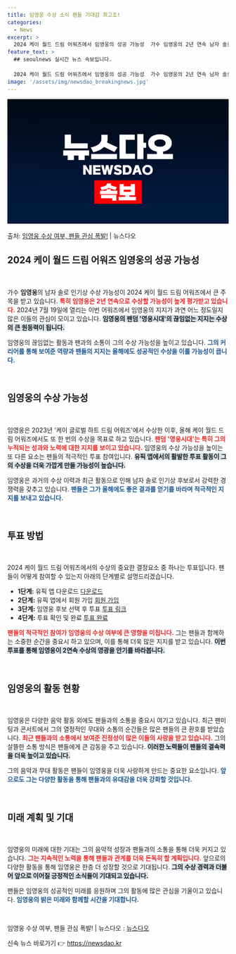 ```yaml
---
title: 임영웅 수상 소식 팬들 기대감 최고조!
categories:
  - News
excerpt: >
  2024 케이 월드 드림 어워즈에서 임영웅의 성공 가능성  가수 임영웅의 2년 연속 남자 솔로 인기상 수상 …
feature_text: >
  ## seoulnews 실시간 뉴스 속보입니다.

  2024 케이 월드 드림 어워즈에서 임영웅의 성공 가능성  가수 임영웅의 2년 연속 남자 솔로 인기상 수상 …
image: '/assets/img/newsdao_breakingnews.jpg'
---
```


![뉴스다오 속보](/assets/img/newsdao_breakingnews.jpg)

<p>출처: <a href="https://newsdao.kr/4841" rel="dofollow">임영웅 수상 여부, 팬들 관심 폭발!</a> | 뉴스다오</p>

<h2 data-ke-size="size26">2024 케이 월드 드림 어워즈 임영웅의 성공 가능성</h2>
<p data-ke-size="size16">&nbsp;</p>

가수 <b>임영웅</b>의 남자 솔로 인기상 수상 가능성이 2024 케이 월드 드림 어워즈에서 큰 주목을 받고 있습니다. <b><span style="color: #ee2323;">특히 임영웅은 2년 연속으로 수상할 가능성이 높게 평가받고 있습니다.</span></b> 2024년 7월 19일에 열리는 이번 어워즈에서 임영웅의 지지가 과연 어느 정도일지 많은 이들의 관심이 모이고 있습니다. <b><span style="background-color: #21538527;">임영웅의 팬덤 '영웅시대'의 끊임없는 지지는 수상의 큰 원동력이 됩니다.</span></b>

임영웅의 끊임없는 활동과 팬과의 소통이 그의 수상 가능성을 높이고 있습니다. <b><span style="color: #1a5490;">그의 커리어를 통해 보여준 역량과 팬들의 지지는 올해에도 성공적인 수상을 이룰 가능성이 큽니다.</span></b>

<p data-ke-size="size16">&nbsp;</p>

<h2 data-ke-size="size26">임영웅의 수상 가능성</h2>
<p data-ke-size="size16">&nbsp;</p>

임영웅은 2023년 '케이 글로벌 하트 드림 어워즈'에서 수상한 이후, 올해 케이 월드 드림 어워즈에서도 또 한 번의 수상을 목표로 하고 있습니다. <b><span style="color: #ee2323;">팬덤 '영웅시대'는 특히 그의 누적되는 성과와 노력에 대한 지지를 보이고 있습니다.</span></b> 임영웅의 수상 가능성을 높이는 또 다른 요소는 팬들의 적극적인 투표 참여입니다. <b><span style="background-color: #21538527;">유픽 앱에서의 활발한 투표 활동이 그의 수상을 더욱 가깝게 만들 가능성이 높습니다.</span></b>

임영웅은 과거의 수상 이력과 최근 활동으로 인해 남자 솔로 인기상 후보로서 강력한 경쟁력을 갖추고 있습니다. <b><span style="color: #1a5490;">팬들은 그가 올해에도 좋은 결과를 얻기를 바라며 적극적인 지지를 보내고 있습니다.</span></b> 

<p data-ke-size="size16">&nbsp;</p>

<h2 data-ke-size="size26">투표 방법</h2>
<p data-ke-size="size16">&nbsp;</p>

2024 케이 월드 드림 어워즈에서의 수상의 중요한 결정요소 중 하나는 투표입니다. 팬들이 어떻게 참여할 수 있는지 아래의 단계별로 설명드리겠습니다.

<ul>
  <li><b>1단계:</b> 유픽 앱 다운로드 <a href="https://example.com" target="_blank">다운로드</a></li>
  <li><b>2단계:</b> 유픽 앱에서 회원 가입 <a href="https://example.com" target="_blank">회원 가입</a></li>
  <li><b>3단계:</b> 임영웅 후보 선택 후 투표 <a href="https://example.com" target="_blank">투표 링크</a></li>
  <li><b>4단계:</b> 투표 확인 및 완료 <a href="https://example.com" target="_blank">투표 완료</a></li>
</ul>

<b><span style="color: #ee2323;">팬들의 적극적인 참여가 임영웅의 수상 여부에 큰 영향을 미칩니다.</span></b> 그는 팬들과 함께하는 소중한 순간을 중요시 하고 있으며, 이를 통해 더욱 많은 지지를 받고 있습니다. <b><span style="background-color: #21538527;">이번 투표를 통해 임영웅이 2연속 수상의 영광을 안기를 바라봅니다.</span></b>

<p data-ke-size="size16">&nbsp;</p>

<h2 data-ke-size="size26">임영웅의 활동 현황</h2>
<p data-ke-size="size16">&nbsp;</p>

임영웅은 다양한 음악 활동 외에도 팬들과의 소통을 중요시 여기고 있습니다. 최근 팬미팅과 콘서트에서 그의 열정적인 무대와 소통의 순간들은 많은 팬들의 큰 환호를 받았습니다. <b><span style="color: #ee2323;">최근 팬들과의 소통에서 보여준 진정성이 많은 이들의 사랑을 받고 있습니다.</span></b>  그의 살뜰한 소통 방식은 팬들에게 큰 감동을 주고 있습니다. <b><span style="background-color: #21538527;">이러한 노력들이 팬들의 결속력을 더욱 높이고 있습니다.</span></b>

그의 음악과 무대 활동은 팬들이 임영웅을 더욱 사랑하게 만드는 중요한 요소입니다. <b><span style="color: #1a5490;">앞으로도 그는 다양한 활동을 통해 팬들과의 유대감을 더욱 강화할 것입니다.</span></b>

<p data-ke-size="size16">&nbsp;</p>

<h2 data-ke-size="size26">미래 계획 및 기대</h2>
<p data-ke-size="size16">&nbsp;</p>

임영웅의 미래에 대한 기대는 그의 음악적 성장과 팬들과의 소통을 통해 더욱 커지고 있습니다. <b><span style="color: #ee2323;">그는 지속적인 노력을 통해 팬들과 관계를 더욱 돈독히 할 계획입니다.</span></b> 앞으로의 다양한 활동을 통해 임영웅은 한층 더 성장할 것으로 기대됩니다. <b><span style="background-color: #21538527;">그의 수상 경력과 더불어 앞으로 이어질 긍정적인 소식들이 기대되고 있습니다.</span></b>

팬들은 임영웅의 성공적인 미래를 응원하며 그의 활동에 많은 관심을 기울이고 있습니다. <b><span style="color: #1a5490;">임영웅의 밝은 미래와 함께할 시간을 기대합니다.</span></b>

<p data-ke-size="size16">&nbsp;</p>

임영웅 수상 여부, 팬들 관심 폭발! | 뉴스다오  : <a href="https://newsdao.kr/4841" target="_blank">뉴스다오</a> 

신속 뉴스 바로가기 👉 <a href="https://newsdao.kr" rel="dofollow">https://newsdao.kr</a>


